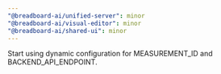 ```yaml
---
"@breadboard-ai/unified-server": minor
"@breadboard-ai/visual-editor": minor
"@breadboard-ai/shared-ui": minor
---
```


Start using dynamic configuration for MEASUREMENT_ID and BACKEND_API_ENDPOINT.
